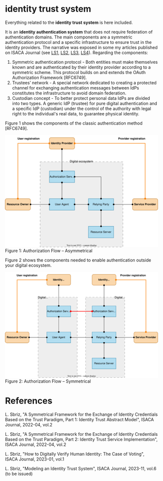 # identity trust system
Everything related to the **identity trust system** is here included.

It is an **identity authentication system** that does not require federation of authentication domains. The main components are a symmetric authentication protocol and a specific infrastructure to ensure trust in the identity providers. The narrative was exposed in some my articles published on ISACA Journal (see [LS1], [LS2], [LS3], [LS4]). Regarding the components:
1. Symmetric authentication protocol - Both entities must make themselves known and are authenticated by their identity provider according to a symmetric scheme. This protocol builds on and extends the OAuth Authorization Framework [RFC6749].
2. Trustees’ network - A special network dedicated to creating a protected channel for exchanging authentication messages between IdPs constitutes the infrastructure to avoid domain federation.
3. Custodian concept - To better protect personal data IdPs are divided into two types. A generic IdP (trustee) for pure digital authentication and a specific IdP (custodian) under the control of the authority with legal right to the individual's real data, to guarantee physical identity.

Figure 1 shows the components of the classic authentication method [RFC6749].

![Figure 1 Authorization Flow – Asymmetrical](schema-asymmetric.svg)  
Figure 1: Authorization Flow – Asymmetrical

Figure 2 shows the components needed to enable authentication outside your digital ecosystem.

![Figure 2 Authorization Flow – Symmetrical](schema-symmetric.svg)  
Figure 2: Authorization Flow – Symmetrical

[//]: # (This may be the most platform independent comment)

# References

[LS1]: ""
    L. Sbriz,
      "A Symmetrical Framework for the Exchange of Identity Credentials
      Based on the Trust Paradigm, Part 1: Identity Trust Abstract
      Model",
      ISACA Journal, 2022-04, vol.2
  
[LS2]: ""
    L. Sbriz,
      "A Symmetrical Framework for the Exchange of Identity Credentials
      Based on the Trust Paradigm, Part 2: Identity Trust Service
      Implementation",
      ISACA Journal, 2022-04, vol.2
    
[LS3]: ""
    L. Sbriz,
      "How to Digitally Verify Human Identity: The Case of Voting",
      ISACA Journal, 2023-01, vol.1
    
[LS4]: ""
    L. Sbriz,
      "Modeling an Identity Trust System", ISACA Journal, 2023-11, vol.6 (to be issued)
